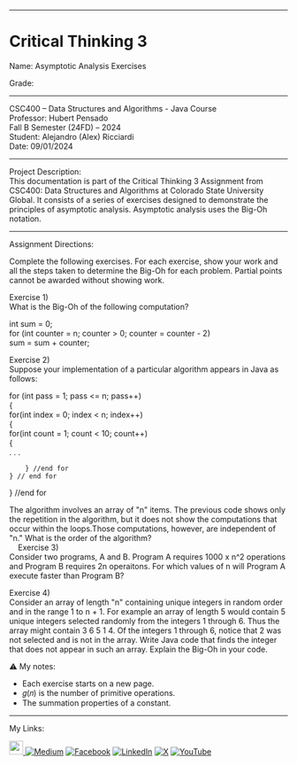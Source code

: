 ﻿-----------------------------------------------------------------------------------------------------------------------------
# Critical Thinking 3
Name: Asymptotic Analysis Exercises

Grade:  

-----------------------------------------------------------------------------------------------------------------------------

CSC400 – Data Structures and Algorithms - Java Course  
Professor: Hubert Pensado  
Fall B Semester (24FD) – 2024  
Student: Alejandro (Alex) Ricciardi  
Date: 09/01/2024   

-----------------------------------------------------------------------------------------------------------------------------

Project Description:  
This documentation is part of the Critical Thinking 3 Assignment from CSC400: Data Structures and Algorithms at Colorado State University Global. It consists of a series of exercises designed
to demonstrate the principles of asymptotic analysis. Asymptotic analysis uses the Big-Oh notation.

-----------------------------------------------------------------------------------------------------------------------------

Assignment Directions:  

Complete the following exercises. For each exercise, show your work and all the steps taken to determine the Big-Oh for each problem. Partial points cannot be awarded without showing work.  

Exercise 1)  
What is the Big-Oh of the following computation?

int sum = 0;  
for (int counter = n; counter > 0; counter = counter - 2)  
      sum = sum + counter;  

Exercise 2)    
Suppose your implementation of a particular algorithm appears in Java as follows:  

for (int pass = 1; pass <= n; pass++)  
{  
	for(int index  = 0; index < n; index++)  
	{  
		for(int count = 1; count < 10; count++)  
		{  
			. . .   

		} //end for  
	} // end for  
} //end for  

The algorithm involves an array of "n" items. The previous code shows only the repetition in the algorithm, but it does not show the computations that occur within the loops.Those computations, however, are independent of "n." What is the order of the algorithm?   
   
Exercise 3)  
Consider two programs, A and B. Program A requires 1000 x n^2 operations and Program B requires 2n operaitons. For which values of n will Program A execute faster than Program B?

Exercise 4)  
Consider an array of length "n" containing unique integers in random order and in the range 1 to n + 1. For example an array of length 5 would contain 5 unique integers selected randomly from the integers 1 through 6. Thus the array might contain 3 6 5 1 4. Of the integers 1 through 6, notice that 2 was not selected and is not in the array. Write Java code that finds the integer that does not appear in such an array. Explain the Big-Oh in your code.

⚠️ My notes:
- Each exercise starts on a new page.  
- 𝑔(𝑛) is the number of primitive operations.  
- The summation properties of a constant.   

-----------------------------------------------------------------------------------------------------------------------------

My Links:   

<span><a href="https://www.alexomegapy.com" target="_blank"><img width="25" height="25" src="https://github.com/user-attachments/assets/f8001645-cc85-4b99-beec-74482a83ac87"></span>    [![Medium](https://img.shields.io/badge/Medium-12100E?style=for-the-badge&logo=medium&logoColor=whit)](https://medium.com/@alex.omegapy)    [![Facebook](https://img.shields.io/badge/Facebook-%231877F2.svg?logo=Facebook&logoColor=white)](https://www.facebook.com/profile.php?id=100089638857137)    [![LinkedIn](https://img.shields.io/badge/LinkedIn-%230077B5.svg?logo=linkedin&logoColor=white)](https://linkedin.com/in/alex-ricciardi)    [![X](https://img.shields.io/badge/X-black.svg?logo=X&logoColor=white)](https://x.com/AlexOmegapy)    [![YouTube](https://img.shields.io/badge/YouTube-%23FF0000.svg?logo=YouTube&logoColor=white)](https://www.youtube.com/channel/UC4rMaQ7sqywMZkfS1xGh2AA) 



